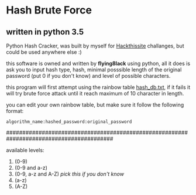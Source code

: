 # Hash Brute Force
## written in python 3.5
Python Hash Cracker, was built by myself for [Hackthissite](https://www.hackthissite.org/) challanges, but could be used anywhere else :)


this software is owned and written by **flying8lack** using python, all it does is ask you to input hash type, hash, minimal posssible length of the
original password (put 0 if you don't know) and level of possible characters.

this program will first attempt using the rainbow table [hash_db.txt](hash_db.txt), if it fails it will try brute force attack until it reach maximum of 10 character in length.

you can edit your own rainbow table, but make sure it follow the following format:

```
algorithm_name:hashed_password:original_password
```
#########################################################################################

available levels:
1. (0-9)
2. (0-9 and a-z)
3. (0-9, a-z and A-Z) *pick this if you don't know*
4. (a-z)
5. (A-Z)
